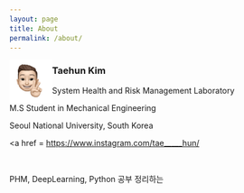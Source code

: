 ```yaml
---
layout: page
title: About
permalink: /about/
---
```


<img src="/public/img/kth1.png" align="left" style="width:15%; height:auto">

### Taehun Kim <br>

System Health and Risk Management Laboratory

M.S Student in Mechanical Engineering

Seoul National University, South Korea

<a href = https://www.instagram.com/tae_____hun/

<br>

PHM, DeepLearning, Python 공부 정리하는 
